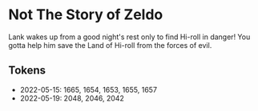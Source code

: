 # Not The Story of Zeldo
Lank wakes up from a good night's rest only to find Hi-roll in danger! You gotta
help him save the Land of Hi-roll from the forces of evil.

## Tokens
- 2022-05-15: 1665, 1654, 1653, 1655, 1657
- 2022-05-19: 2048, 2046, 2042
